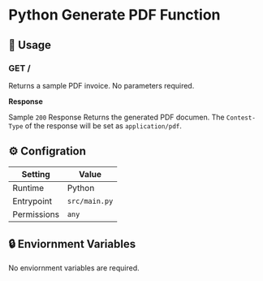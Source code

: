 # Python Generate PDF Function


## 🧰 Usage

### GET /

Returns a sample PDF invoice.
No parameters required.

**Response**

Sample `200` Response
Returns the generated PDF documen. The `Contest-Type` of the response will be set as `application/pdf`.


## ⚙️ Configration

| Setting | Value |
| ------- | ----- |
| Runtime | Python |
| Entrypoint | `src/main.py` |
| Permissions | `any` |


## 🔒 Enviornment Variables

No enviornment variables are required.
